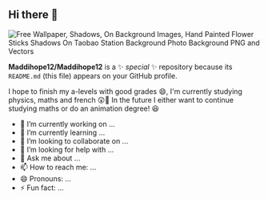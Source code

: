 ## Hi there 👋
![Free  Wallpaper, Shadows, On Background Images, Hand Painted Flower Sticks Shadows On Taobao Station Background Photo Background PNG and Vectors](https://github.com/Maddihope12/Maddihope12/assets/173694651/e02e54fc-34d2-4e72-a390-6d7f6e32b0e8)


**Maddihope12/Maddihope12** is a ✨ _special_ ✨ repository because its `README.md` (this file) appears on your GitHub profile.


I hope to finish my a-levels with good grades 😄,
I'm currently studying physics, maths and french 😲🤔
In the future I either want to continue studying maths or do an animation degree! 😆 

- 🔭 I’m currently working on ...
- 🌱 I’m currently learning ...
- 👯 I’m looking to collaborate on ...
- 🤔 I’m looking for help with ...
- 💬 Ask me about ...
- 📫 How to reach me: ...
- 😄 Pronouns: ...
- ⚡ Fun fact: ...


